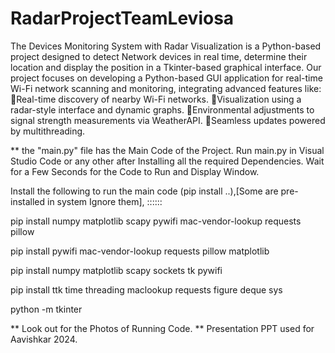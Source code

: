 # RadarProjectTeamLeviosa
The Devices Monitoring System with Radar Visualization is a Python-based project designed to detect Network devices in real time, determine their location and display the position in a Tkinter-based graphical interface.
Our project focuses on developing a Python-based GUI application for real-time Wi-Fi network scanning and monitoring, integrating advanced features like:
🔸Real-time discovery of nearby Wi-Fi networks.
🔸Visualization using a radar-style interface and dynamic graphs.
🔸Environmental adjustments to signal strength measurements via WeatherAPI.
🔸Seamless updates powered by multithreading.

** the "main.py" file has the Main Code of the Project. Run main.py in Visual Studio Code or any other after Installing all the required Dependencies. Wait for a Few Seconds for the Code to Run and Display Window.

Install the following to run the main code (pip install ..),[Some are pre-installed in system Ignore them], ::::::

pip install numpy matplotlib scapy pywifi mac-vendor-lookup requests pillow

pip install pywifi mac-vendor-lookup requests pillow matplotlib

pip install numpy matplotlib scapy sockets tk pywifi

pip install ttk time threading maclookup requests figure deque sys

python -m tkinter

** Look out for the Photos of Running Code.
** Presentation PPT used for Aavishkar 2024.
